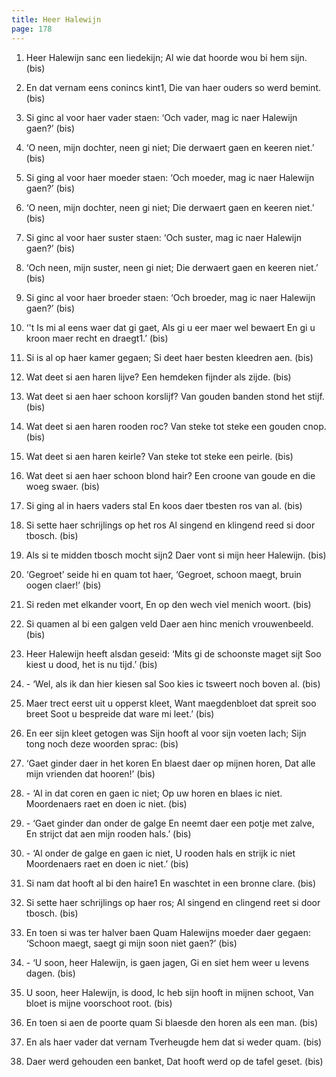 ```yaml
---
title: Heer Halewijn
page: 178
--- 
```


1. Heer Halewijn sanc een liedekijn;
Al wie dat hoorde wou bi hem sijn. (bis) 


2. En dat vernam eens conincs kint1,
Die van haer ouders so werd bemint. (bis) 


3. Si ginc al voor haer vader staen:
‘Och vader, mag ic naer Halewijn gaen?’ (bis) 


4. ‘O neen, mijn dochter, neen gi niet;
Die derwaert gaen en keeren niet.’ (bis) 


5. Si ging al voor haer moeder staen:
‘Och moeder, mag ic naer Halewijn gaen?’ (bis) 


6. ‘O neen, mijn dochter, neen gi niet;
Die derwaert gaen en keeren niet.’ (bis) 


7. Si ginc al voor haer suster staen:
‘Och suster, mag ic naer Halewijn gaen?’ (bis) 


8. ‘Och neen, mijn suster, neen gi niet;
Die derwaert gaen en keeren niet.’ (bis) 


9. Si ginc al voor haer broeder staen:
‘Och broeder, mag ic naer Halewijn gaen?’ (bis) 


10. ‘'t Is mi al eens waer dat gi gaet,
Als gi u eer maer wel bewaert
En gi u kroon maer recht en draegt1.’ (bis) 


11. Si is al op haer kamer gegaen;
Si deet haer besten kleedren aen. (bis) 


12. Wat deet si aen haren lijve?
Een hemdeken fijnder als zijde. (bis) 


13. Wat deet si aen haer schoon korslijf?
Van gouden banden stond het stijf. (bis) 


14. Wat deet si aen haren rooden roc?
Van steke tot steke een gouden cnop. (bis) 


15. Wat deet si aen haren keirle?
Van steke tot steke een peirle. (bis) 


16. Wat deet si aen haer schoon blond hair?
Een croone van goude en die woeg swaer. (bis) 


17. Si ging al in haers vaders stal
En koos daer tbesten ros van al. (bis) 


18. Si sette haer schrijlings op het ros
Al singend en klingend reed si door tbosch. (bis) 


19. Als si te midden tbosch mocht sijn2
Daer vont si mijn heer Halewijn. (bis) 


20. ‘Gegroet’ seide hi en quam tot haer,
‘Gegroet, schoon maegt, bruin oogen claer!’ (bis) 


21. Si reden met elkander voort,
En op den wech viel menich woort. (bis) 


22. Si quamen al bi een galgen veld
Daer aen hinc menich vrouwenbeeld. (bis) 


23. Heer Halewijn heeft alsdan geseid:
‘Mits gi de schoonste maget sijt
Soo kiest u dood, het is nu tijd.’ (bis) 


24. \- ‘Wel, als ik dan hier kiesen sal
Soo kies ic tsweert noch boven al. (bis) 


25. Maer trect eerst uit u opperst kleet,
Want maegdenbloet dat spreit soo breet
Soot u bespreide dat ware mi leet.’ (bis) 


26. En eer sijn kleet getogen was
Sijn hooft al voor sijn voeten lach;
Sijn tong noch deze woorden sprac: (bis) 


27. ‘Gaet ginder daer in het koren
En blaest daer op mijnen horen,
Dat alle mijn vrienden dat hooren!’ (bis) 


28. \- ‘Al in dat coren en gaen ic niet;
Op uw horen en blaes ic niet.
Moordenaers raet en doen ic niet. (bis) 


29. \- ‘Gaet ginder dan onder de galge
En neemt daer een potje met zalve,
En strijct dat aen mijn rooden hals.’ (bis) 


30. \- ‘Al onder de galge en gaen ic niet,
U rooden hals en strijk ic niet
Moordenaers raet en doen ic niet.’ (bis) 


31. Si nam dat hooft al bi den haire1
En waschtet in een bronne clare. (bis) 


32. Si sette haer schrijlings op haer ros;
Al singend en clingend reet si door tbosch. (bis) 


33. En toen si was ter halver baen
Quam Halewijns moeder daer gegaen:
‘Schoon maegt, saegt gi mijn soon niet gaen?’ (bis) 


34. \- ‘U soon, heer Halewijn, is gaen jagen,
Gi en siet hem weer u levens dagen. (bis) 


35. U soon, heer Halewijn, is dood,
Ic heb sijn hooft in mijnen schoot,
Van bloet is mijne voorschoot root. (bis) 


36. En toen si aen de poorte quam
Si blaesde den horen als een man. (bis) 


37. En als haer vader dat vernam
Tverheugde hem dat si weder quam. (bis) 


38. Daer werd gehouden een banket,
Dat hooft werd op de tafel geset. (bis)